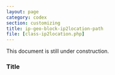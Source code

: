 ```yaml
---
layout: page
category: codex
section: customizing
title: ip-geo-block-ip2location-path
file: [class-ip2location.php]
---
```


This document is still under construction.

<!--more-->

### Title ###

[IP-Geo-Block]: https://wordpress.org/plugins/ip-geo-block/ "WordPress › IP Geo Block « WordPress Plugins"

